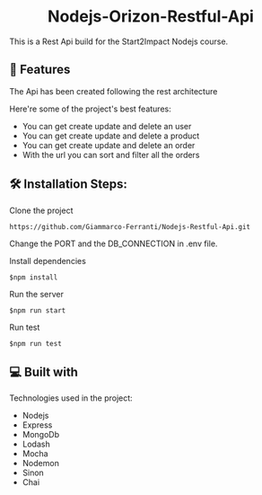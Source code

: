 <h1 align="center" id="title">Nodejs-Orizon-Restful-Api</h1>

<p id="description">This is a Rest Api build for the Start2Impact Nodejs course.</p>

  
  
<h2>🧐 Features</h2>

<p>
The Api has been created following the rest architecture</p>

Here're some of the project's best features:

*   You can get create update and delete an user
*   You can get create update and delete a product
*   You can get create update and delete an order
*   With the url you can sort and filter all the orders


<h2>🛠️ Installation Steps:</h2>



<p>Clone the project</p>

```
https://github.com/Giammarco-Ferranti/Nodejs-Restful-Api.git
```

<p>Change the PORT and the DB_CONNECTION in .env file.</p>

<p>Install dependencies</p>

```
$npm install
```

<p>Run the server</p>

```
$npm run start
```

<p>Run test</p>

  ```
$npm run test
```
  
<h2>💻 Built with</h2>

Technologies used in the project:

*   Nodejs
*   Express
*   MongoDb
*   Lodash
*   Mocha
*   Nodemon
*   Sinon
*   Chai